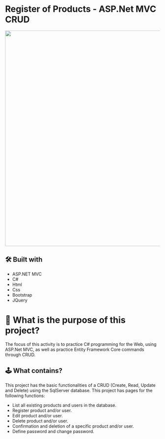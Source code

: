 ﻿# Register of Products - ASP.Net MVC CRUD

<div align="center">
<img src="https://user-images.githubusercontent.com/81331726/232176301-e6d64efd-5502-41eb-8be4-e0557ce4c7c1.png" width="700px" />
</div>

## 🛠️ Built with

- ASP.NET MVC
- C#
- Html
- Css
- Bootstrap
- JQuery

# 🤔 What is the purpose of this project?

The focus of this activity is to practice C# programming for the Web, using ASP.Net MVC, as well as practice Entity Framework Core commands through CRUD.

## 🕹️ What contains?

This project has the basic functionalities of a CRUD (Create, Read, Update and Delete) using the SqlServer database.
This project has pages for the following functions:

- List all existing products and users in the database.
- Register product and/or user.
- Edit product and/or user.
- Delete product and/or user.
- Confirmation and deletion of a specific product and/or user.
- Define password and change password.
